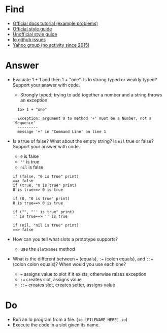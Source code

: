# Find

* [Official docs tutorial (example problems)](http://iolanguage.org/tutorial.html)
* [Official style guide](http://iolanguage.org/guide/guide.html)
* [Unofficial style guide](https://en.wikibooks.org/wiki/Io_Programming/Io_Style_Guide)
* [Io github issues](https://github.com/stevedekorte/io/issues)
* [Yahoo group (no activity since 2015)](https://groups.yahoo.com/neo/groups/iolanguage/info)

# Answer
* Evaluate 1 + 1 and then 1 + "one". Is Io strong typed or weakly typed? Support your answer with code.
  * Strongly typed; trying to add together a number and a string throws an exception
  ```
    Io> 1 + "one"

    Exception: argument 0 to method '+' must be a Number, not a 'Sequence'
    ---------
    message '+' in 'Command Line' on line 1

  ```
* Is `0` true of false? What about the empty string? Is `nil` true or false? Support your answer with code.
  * `0` is false
  * `''` is true
  * `nil` is false
  ```
  if (false, "0 is true" print)
  ==> false
  if (true, "0 is true" print)
  0 is true==> 0 is true

  if (0, "0 is true" print)
  0 is true==> 0 is true

  if ("", "'' is true" print)
  '' is true==> '' is true

  if (nil, "nil is true" print)
  ==> false
  ```
* How can you tell what slots a prototype supports?
  * use the `slotNames` method

* What is the different between `=` (equals), `:=` (colon equals), and `::=` (colon colon equals)? When would you use each one?
  * `=` assigns value to slot if it exists, otherwise raises exception
  * `:=` creates slot, assigns value
  * `::=` creates slot, creates setter, assigns value

# Do
* Run an Io program from a file. (`io [FILENAME HERE].io`)
* Execute the code in a slot given its name.
